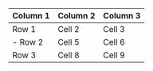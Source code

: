 | Column 1 | Column 2 | Column 3 |
|----------|----------|----------|
| Row 1    | Cell 2   | Cell 3   |
|  - Row 2    | Cell 5   | Cell 6   |
| Row 3    | Cell 8   | Cell 9   |

